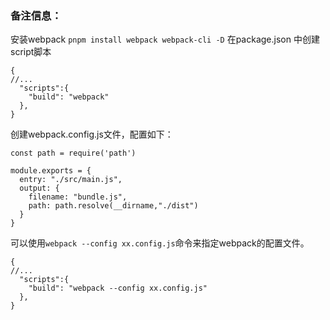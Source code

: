### 备注信息：
安装webpack `pnpm install webpack webpack-cli -D`
在package.json 中创建 script脚本  

```
{
//...
  "scripts":{
    "build": "webpack"
  },
}
```

创建webpack.config.js文件，配置如下：
```
const path = require('path')

module.exports = {
  entry: "./src/main.js",
  output: {
    filename: "bundle.js",
    path: path.resolve(__dirname,"./dist")
  }
}

```

可以使用`webpack --config xx.config.js`命令来指定webpack的配置文件。
```  --language:javascript
{
//...
  "scripts":{
    "build": "webpack --config xx.config.js"
  },
}
```